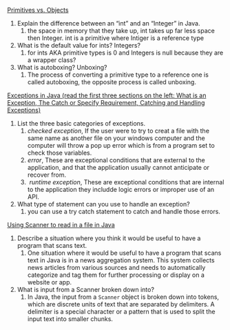 [Primitives vs. Objects](https://www.baeldung.com/java-primitives-vs-objects)

1.  Explain the difference between an “int” and an “Integer” in Java.
	1. the space in memory that they take up, int takes up far less space then Integer. int is a primitive where Intiger is a reference type
2.  What is the default value for ints? Integers?
	1. for ints AKA primitive types is 0 and Integers is null because they are a wrapper class? 
3.  What is autoboxing? Unboxing?
	1. The process of converting a primitive type to a reference one is called autoboxing, the opposite process is called unboxing.

[Exceptions in Java (read the first three sections on the left: What is an Exception, The Catch or Specify Requirement, Catching and Handling Exceptions)](https://docs.oracle.com/javase/tutorial/essential/exceptions/index.html)

1.  List the three basic categories of exceptions.
	1. _checked exception_, If the user were to try to creat a file with the same name as another file on your windows computer and the computer will throw a pop up error which is from a program set to check those variables. 
	2. _error_, These are exceptional conditions that are external to the application, and that the application usually cannot anticipate or recover from.
	3.  _runtime exception_, These are exceptional conditions that are internal to the application they includde logic errors or improper use of an API.
2.  What type of statement can you use to handle an exception?
	1. you can use a try catch statement to catch and handle those errors.

[Using Scanner to read in a file in Java](https://docs.oracle.com/javase/tutorial/essential/io/scanning.html)

1.  Describe a situation where you think it would be useful to have a program that scans text.
	1. One situation where it would be useful to have a program that scans text in Java is in a news aggregation system. This system collects news articles from various sources and needs to automatically categorize and tag them for further processing or display on a website or app.
2.  What is input from a Scanner broken down into?
	1. In Java, the input from a `Scanner` object is broken down into tokens, which are discrete units of text that are separated by delimiters. A delimiter is a special character or a pattern that is used to split the input text into smaller chunks.